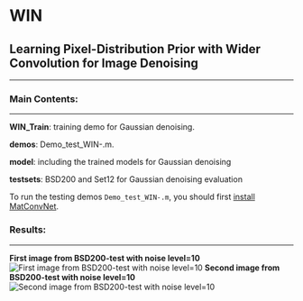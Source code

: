 # WIN
## Learning Pixel-Distribution Prior with Wider Convolution for Image Denoising
-----------------------------------------------------------------
### Main Contents:
-----------------------------------------------------------------
**WIN_Train**: training demo for Gaussian denoising.

**demos**:  Demo_test_WIN-.m.

**model**: including the trained models for Gaussian denoising 

**testsets**: BSD200 and Set12 for Gaussian denoising evaluation

To run the testing demos `Demo_test_WIN-.m`, you should first [install](http://www.vlfeat.org/matconvnet/install/) [MatConvNet](http://www.vlfeat.org/matconvnet/).


### Results:
-----------------------------------------------------------------
**First image from BSD200-test with noise level=10**
![First image from BSD200-test with noise level=10](http://i.imgur.com/4WkiKXI.png)
**Second image from BSD200-test with noise level=10**
![Second image from BSD200-test with noise level=10](http://imgur.com/kRH8oFx.png)

